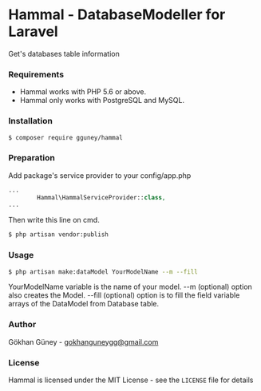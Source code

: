 # Hammal - DatabaseModeller for Laravel

Get's databases table information

### Requirements

- Hammal works with PHP 5.6 or above.
- Hammal only works with PostgreSQL and MySQL.

### Installation

```bash
$ composer require gguney/hammal
```

### Preparation
Add package's service provider to your config/app.php

```php
...
        Hammal\HammalServiceProvider::class,
...
```

Then write this line on cmd.
```bash
$ php artisan vendor:publish
```

### Usage

```bash
$ php artisan make:dataModel YourModelName --m --fill
```
YourModelName variable is the name of your model.
--m (optional) option also creates the Model. 
--fill (optional) option is to fill the field variable arrays of the DataModel from Database table.

### Author

Gökhan Güney - <gokhanguneygg@gmail.com><br />

### License

Hammal is licensed under the MIT License - see the `LICENSE` file for details
